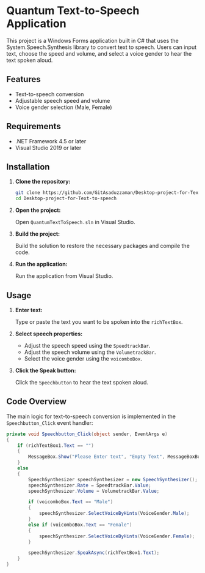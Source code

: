 # Quantum Text-to-Speech Application

This project is a Windows Forms application built in C# that uses the System.Speech.Synthesis library to convert text to speech. Users can input text, choose the speed and volume, and select a voice gender to hear the text spoken aloud.

## Features

- Text-to-speech conversion
- Adjustable speech speed and volume
- Voice gender selection (Male, Female)

## Requirements

- .NET Framework 4.5 or later
- Visual Studio 2019 or later

## Installation

1. **Clone the repository:**

    ```sh
    git clone https://github.com/GitAsaduzzaman/Desktop-project-for-Text-to-speech.git
    cd Desktop-project-for-Text-to-speech
    ```

2. **Open the project:**

    Open `QuantumTextToSpeech.sln` in Visual Studio.

3. **Build the project:**

    Build the solution to restore the necessary packages and compile the code.

4. **Run the application:**

    Run the application from Visual Studio.

## Usage

1. **Enter text:**

    Type or paste the text you want to be spoken into the `richTextBox`.

2. **Select speech properties:**

    - Adjust the speech speed using the `SpeedtrackBar`.
    - Adjust the speech volume using the `VolumetrackBar`.
    - Select the voice gender using the `voicomboBox`.

3. **Click the Speak button:**

    Click the `Speechbutton` to hear the text spoken aloud.

## Code Overview

The main logic for text-to-speech conversion is implemented in the `Speechbutton_Click` event handler:

```csharp
private void Speechbutton_Click(object sender, EventArgs e)
{
    if (richTextBox1.Text == "")
    {
        MessageBox.Show("Please Enter text", "Empty Text", MessageBoxButtons.OK, MessageBoxIcon.Error);
    }
    else
    {
        SpeechSynthesizer speechSynthesizer = new SpeechSynthesizer();
        speechSynthesizer.Rate = SpeedtrackBar.Value;
        speechSynthesizer.Volume = VolumetrackBar.Value;

        if (voicomboBox.Text == "Male")
        {
            speechSynthesizer.SelectVoiceByHints(VoiceGender.Male);
        }
        else if (voicomboBox.Text == "Female")
        {
            speechSynthesizer.SelectVoiceByHints(VoiceGender.Female);
        }

        speechSynthesizer.SpeakAsync(richTextBox1.Text);
    }
}

